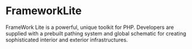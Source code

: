 # FrameworkLite
FrameWork Lite is a powerful, unique toolkit for PHP. Developers are supplied with a prebuilt pathing system and global schematic for creating sophisticated interior and exterior infrastructures.
